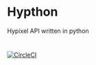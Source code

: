# Hypthon
Hypixel API written in python
#
[![CircleCI](https://circleci.com/gh/Eros/Hypthon.svg?style=svg)](https://circleci.com/gh/Eros/Hypthon)
